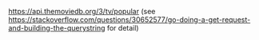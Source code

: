 https://api.themoviedb.org/3/tv/popular (see https://stackoverflow.com/questions/30652577/go-doing-a-get-request-and-building-the-querystring for detail)